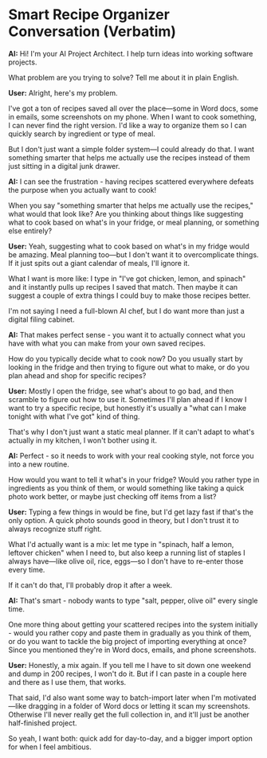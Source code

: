 # Smart Recipe Organizer Conversation (Verbatim)

**AI:** Hi! I'm your AI Project Architect. I help turn ideas into working software projects.

What problem are you trying to solve? Tell me about it in plain English.

**User:** Alright, here's my problem.

I've got a ton of recipes saved all over the place—some in Word docs, some in emails, some screenshots on my phone. When I want to cook something, I can never find the right version. I'd like a way to organize them so I can quickly search by ingredient or type of meal.

But I don't just want a simple folder system—I could already do that. I want something smarter that helps me actually use the recipes instead of them just sitting in a digital junk drawer.

**AI:** I can see the frustration - having recipes scattered everywhere defeats the purpose when you actually want to cook!

When you say "something smarter that helps me actually use the recipes," what would that look like? Are you thinking about things like suggesting what to cook based on what's in your fridge, or meal planning, or something else entirely?

**User:** Yeah, suggesting what to cook based on what's in my fridge would be amazing. Meal planning too—but I don't want it to overcomplicate things. If it just spits out a giant calendar of meals, I'll ignore it.

What I want is more like: I type in "I've got chicken, lemon, and spinach" and it instantly pulls up recipes I saved that match. Then maybe it can suggest a couple of extra things I could buy to make those recipes better.

I'm not saying I need a full-blown AI chef, but I do want more than just a digital filing cabinet.

**AI:** That makes perfect sense - you want it to actually connect what you have with what you can make from your own saved recipes.

How do you typically decide what to cook now? Do you usually start by looking in the fridge and then trying to figure out what to make, or do you plan ahead and shop for specific recipes?

**User:** Mostly I open the fridge, see what's about to go bad, and then scramble to figure out how to use it. Sometimes I'll plan ahead if I know I want to try a specific recipe, but honestly it's usually a "what can I make tonight with what I've got" kind of thing.

That's why I don't just want a static meal planner. If it can't adapt to what's actually in my kitchen, I won't bother using it.

**AI:** Perfect - so it needs to work with your real cooking style, not force you into a new routine.

How would you want to tell it what's in your fridge? Would you rather type in ingredients as you think of them, or would something like taking a quick photo work better, or maybe just checking off items from a list?

**User:** Typing a few things in would be fine, but I'd get lazy fast if that's the only option. A quick photo sounds good in theory, but I don't trust it to always recognize stuff right.

What I'd actually want is a mix: let me type in "spinach, half a lemon, leftover chicken" when I need to, but also keep a running list of staples I always have—like olive oil, rice, eggs—so I don't have to re-enter those every time.

If it can't do that, I'll probably drop it after a week.

**AI:** That's smart - nobody wants to type "salt, pepper, olive oil" every single time.

One more thing about getting your scattered recipes into the system initially - would you rather copy and paste them in gradually as you think of them, or do you want to tackle the big project of importing everything at once? Since you mentioned they're in Word docs, emails, and phone screenshots.

**User:** Honestly, a mix again. If you tell me I have to sit down one weekend and dump in 200 recipes, I won't do it. But if I can paste in a couple here and there as I use them, that works.

That said, I'd also want some way to batch-import later when I'm motivated—like dragging in a folder of Word docs or letting it scan my screenshots. Otherwise I'll never really get the full collection in, and it'll just be another half-finished project.

So yeah, I want both: quick add for day-to-day, and a bigger import option for when I feel ambitious.
